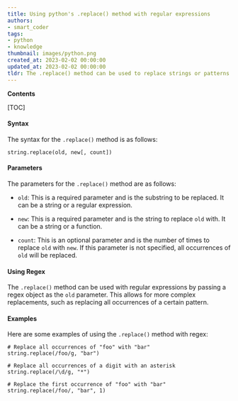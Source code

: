 ```yaml
---
title: Using python's .replace() method with regular expressions
authors:
- smart_coder
tags:
- python
- knowledge
thumbnail: images/python.png
created_at: 2023-02-02 00:00:00
updated_at: 2023-02-02 00:00:00
tldr: The .replace() method can be used to replace strings or patterns in a string using a regex pattern.
---
```


**Contents**

[TOC]

#### Syntax
The syntax for the `.replace()` method is as follows:

```
string.replace(old, new[, count])
```

#### Parameters
The parameters for the `.replace()` method are as follows:

- `old`: This is a required parameter and is the substring to be replaced. It can be a string or a regular expression.

- `new`: This is a required parameter and is the string to replace `old` with. It can be a string or a function.

- `count`: This is an optional parameter and is the number of times to replace `old` with `new`. If this parameter is not specified, all occurrences of `old` will be replaced.

#### Using Regex
The `.replace()` method can be used with regular expressions by passing a regex object as the `old` parameter. This allows for more complex replacements, such as replacing all occurrences of a certain pattern.

#### Examples
Here are some examples of using the `.replace()` method with regex:

```
# Replace all occurrences of "foo" with "bar"
string.replace(/foo/g, "bar")

# Replace all occurrences of a digit with an asterisk
string.replace(/\d/g, "*")

# Replace the first occurrence of "foo" with "bar"
string.replace(/foo/, "bar", 1)
```
